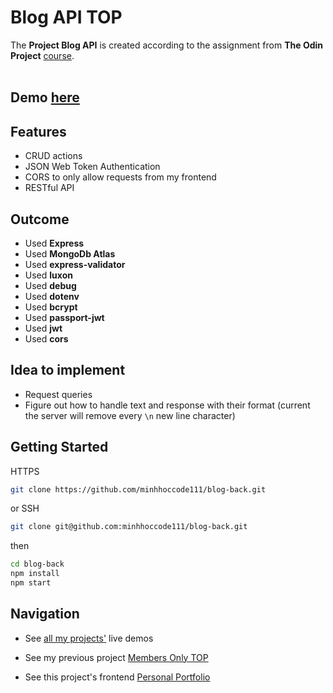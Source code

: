 # Blog API TOP

The **Project Blog API** is created according to the assignment from **The Odin Project** [course](https://www.theodinproject.com/lessons/nodejs-blog-api).
<br>
<br>

<!-- ## Screenshot

![Members Only Screenshot](/public/images/members-only-screenshot.png)

![Members Only Bcrypt Screenshot](/public/images/members-only-screenshot-password.png) -->

## **Demo** [here](https://minhhoccode.vercel.app/)

## **Features**

- CRUD actions
- JSON Web Token Authentication
- CORS to only allow requests from my frontend
- RESTful API

## **Outcome**

- Used **Express**
- Used **MongoDb Atlas**
- Used **express-validator**
- Used **luxon**
- Used **debug**
- Used **dotenv**
- Used **bcrypt**
- Used **passport-jwt**
- Used **jwt**
- Used **cors**

## **Idea to implement**

- Request queries
- Figure out how to handle text and response with their format (current the server will remove every `\n` new line character)

## **Getting Started**

HTTPS

```bash
git clone https://github.com/minhhoccode111/blog-back.git
```

or SSH

```bash
git clone git@github.com:minhhoccode111/blog-back.git
```

then

```bash
cd blog-back
npm install
npm start
```

## **Navigation**

- See [all my projects'](https://github.com/minhhoccode111/all-projects-live-demos) live demos

- See my previous project [Members Only TOP](https://github.com/minhhoccode111/members-only-top)

- See this project's frontend [Personal Portfolio](https://github.com/minhhoccode111/personal-portfolio/)

<!-- * See my next project []() -->
